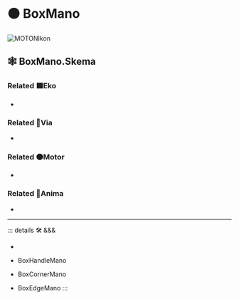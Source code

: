 # 🟠 <motor>BoxMano</motor>

![MOTONIkon](/BetaIkon/MOTONs_Ikon.png)

## 🕸 BoxMano.Skema

### Related 🟩<ekos>Eko</ekos>

-

### Related 🔻<via>Via</via>

-

### Related 🟠<motor>Motor</motor>

-

### Related 💜<anima>Anima</anima>

-

---

<!-- =================================================== -->
<!-- =================================================== -->
<!-- =================================================== -->
<!-- =================================================== -->
<!-- =================================================== -->
::: details 🛠 <dev>&&&</dev>

-

- BoxHandleMano
- BoxCornerMano
- BoxEdgeMano
:::
